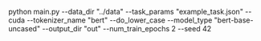 python main.py --data_dir "../data" --task_params "example_task.json" --cuda --tokenizer_name "bert" --do_lower_case --model_type "bert-base-uncased" --output_dir "out" --num_train_epochs 2 --seed 42
